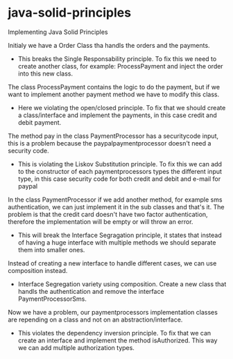 # java-solid-principles
Implementing Java Solid Principles

Initialy we have a Order Class tha handls the orders and the payments.
- This breaks the Single Responsability principle.
To fix this we need to create another class, for example: ProcessPayment and inject the order into this new class.

The class ProcessPayment contains the logic to do the payment, but if we want to implement another payment method we have to modify this class.
- Here we violating the open/closed principle.
To fix that we should create a class/interface and implement the payments, in this case credit and debit payment.

The method pay in the class PaymentProcessor has a securitycode input, this is a problem because the paypalpaymentprocessor doesn't need a security code.
- This is violating the Liskov Substitution principle.
To fix this we can add to the constructor of each paymentprocessors types the different input type, in this case security code for both credit and debit and e-mail for paypal


In the class PaymentProcessor if we add another method, for example sms authentication, we can just implement it in the sub classes and that's it.
The problem is that the credit card doesn't have two factor authentication, therefore the implementation will be empty or will throw an error.
- This will break the Interface Segragation principle, it states that instead of having a huge interface with multiple methods we should separate them into smaller ones.


Instead of creating a new interface to handle different cases, we can use composition instead.
- Interface Segregation variety using composition.
Create a new class that handls the authentication and remove the interface PaymentProcessorSms.

Now we have a problem, our paymentprocessors implementation classes are repending on a class and not on an abstraction/interface.
- This violates the dependency inversion principle.
To fix that we can create an interface and implement the method isAuthorized. This way we can add multiple authorization types.